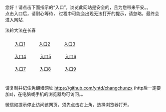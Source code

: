 您好！请点击下面指示的“入口”，浏览此网站是安全的，且为您带来平安。。 <br/>
点击入口后，请耐心等待， 过程中可能会出现无法打开的提示，请忽略，最终会进入网站. </br>

法轮大法在长春<br/>
<div style="padding:10px"><a style="margin:20px" target="_blank" href="https://dbr3h39q2vvs0.cloudfront.net/2Qpsp?lkwigl" id="ccLink1" rel="nofollow">入口1</a> <a target="_blank" style="margin:20px" href="https://d37tn40q7ch6v4.cloudfront.net/2Qpsp?qowao" id="ccLink2" rel="nofollow">入口2</a> <a style="margin:20px" target="_blank" href="https://d3w3sy8ck5eqde.cloudfront.net/2Qpsp?ozxef" id="ccLink3" rel="nofollow">入口3</a></div>

<div style="padding:10px" ><a style="margin:20px" target="_blank" href="https://dbr3h39q2vvs0.cloudfront.net/2Qpsp?lkwigl" id="ccLink4" rel="nofollow">入口4</a> <a style="margin:20px" href="https://d37tn40q7ch6v4.cloudfront.net/2Qpsp?qowao" target="_blank" id="ccLink5" rel="nofollow">入口5</a> <a style="margin:20px" href="https://d3w3sy8ck5eqde.cloudfront.net/2Qpsp?ozxef" target="_blank" id="ccLink6" rel="nofollow">入口6</a></div>

<div style="padding:10px"><a style="margin:20px" target="_blank" href="https://dbr3h39q2vvs0.cloudfront.net/2Qpsp?lkwigl" id="ccLink7" rel="nofollow">入口7</a> <a style="margin:20px" href="https://d37tn40q7ch6v4.cloudfront.net/2Qpsp?qowao" target="_blank" id="ccLink8" rel="nofollow">入口8</a> <a style="margin:20px" target="_blank" href="https://d3w3sy8ck5eqde.cloudfront.net/2Qpsp?ozxef" id="ccLink9" rel="nofollow">入口9</a></div>

<br/>



请复制并记住免翻墙网址 https://github.com/yntd/changchunzx (http后一定要加s)，在电脑或手机的浏览器均可访问。。<br/>

微信如提示停止访问该网页，须先点击右上角，选择浏览器打开。
